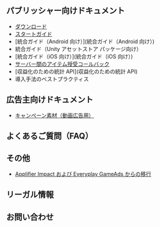## パブリッシャー向けドキュメント

* [ダウンロード](ダウンロード)
* [スタートガイド](スタートガイド)
* [統合ガイド（Android 向け）](統合ガイド（Android 向け）)
* 統合ガイド（Unity アセットストア パッケージ向け）
* [統合ガイド（iOS 向け）](統合ガイド（iOS 向け）)
* [サーバー間のアイテム授受コールバック](サーバー間のアイテム授受コールバック)
* [収益化のための統計 API](収益化のための統計 API)
* 導入手法のベストプラクティス

## 広告主向けドキュメント

* [キャンペーン素材（動画広告用）](キャンペーン素材（動画広告用）)

## よくあるご質問（FAQ）

## その他

* [Applifier Impact および Everyplay GameAds からの移行](./transition-from-applifier-impact-and-everyplay-game-ads)


## リーガル情報

## お問い合わせ
